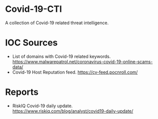 # Covid-19-CTI
A collection of Covid-19 related threat intelligence.

# IOC Sources

- List of domains with Covid-19 related keywords. https://www.malwarepatrol.net/coronavirus-covid-19-online-scams-data/
- Covid-19 Host Reputation feed. https://cv-feed.pocnroll.com/

# Reports

- RiskIQ Covid-19 daily update. https://www.riskiq.com/blog/analyst/covid19-daily-update/
